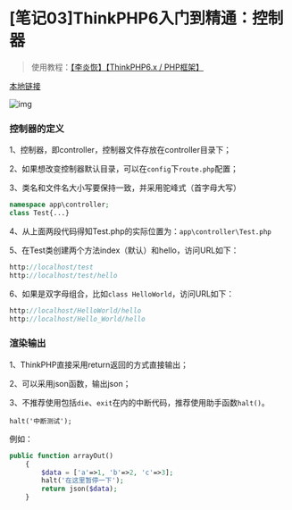 # [笔记03]ThinkPHP6入门到精通：控制器

> 使用教程：[【李炎恢】【ThinkPHP6.x / PHP框架】](https://www.bilibili.com/video/BV12E411y7u8)

[本地链接](E:\BaiduNetdiskDownload\哔哩哔哩\小虫师兄\ThinkPHP6入门到精通)

![img](https://pic.shejibiji.com/i/2022/06/06/629dd7216f741.png)

### 控制器的定义

1、控制器，即controller，控制器文件存放在controller目录下；

2、如果想改变控制器默认目录，可以在`config`下`route.php`配置；

3、类名和文件名大小写要保持一致，并采用驼峰式（首字母大写）

```php
namespace app\controller;
class Test{...}
```

4、从上面两段代码得知Test.php的实际位置为：`app\controller\Test.php`

5、在Test类创建两个方法index（默认）和hello，访问URL如下：

```php
http://localhost/test
http://localhost/test/hello
```

6、如果是双字母组合，比如`class HelloWorld`，访问URL如下：

```php
http://localhost/HelloWorld/hello
http://localhost/Hello_World/hello
```

### 渲染输出

1、ThinkPHP直接采用return返回的方式直接输出；

2、可以采用json函数，输出json；

3、不推荐使用包括`die`、`exit`在内的中断代码，推荐使用助手函数`halt()`。

`halt('中断测试');`

例如：

```php
public function arrayOut()
    {
        $data = ['a'=>1, 'b'=>2, 'c'=>3];
        halt('在这里暂停一下');
        return json($data);
    }
```
